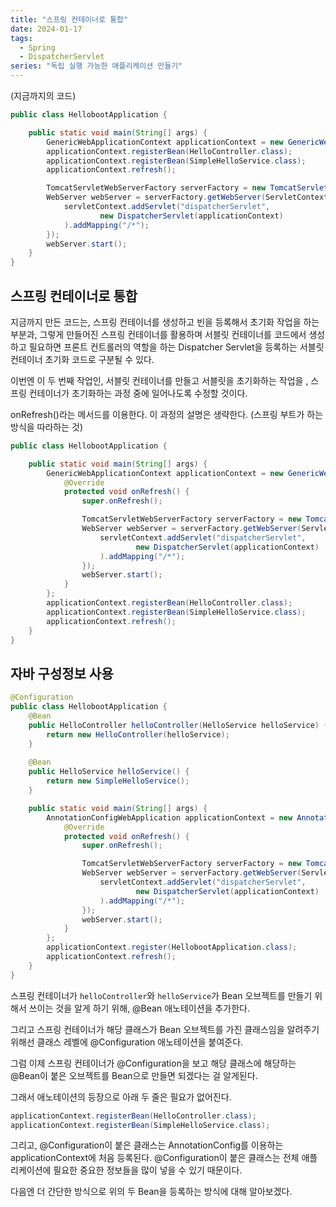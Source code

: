 ```yaml
---
title: "스프링 컨테이너로 통합"
date: 2024-01-17
tags:
  - Spring
  - DispatcherServlet
series: "독립 실행 가능한 애플리케이션 만들기"
---
```

(지금까지의 코드)
```java
public class HellobootApplication {

    public static void main(String[] args) {
        GenericWebApplicationContext applicationContext = new GenericWebApplicationContext(); //WebApplicationContext로 전환
        applicationContext.registerBean(HelloController.class);
        applicationContext.registerBean(SimpleHelloService.class);
        applicationContext.refresh();

        TomcatServletWebServerFactory serverFactory = new TomcatServletWebServerFactory();
        WebServer webServer = serverFactory.getWebServer(ServletContext -> {
            servletContext.addServlet("dispatcherServlet",
                    new DispatcherServlet(applicationContext)
            ).addMapping("/*");
        });
        webServer.start();
    }
}
```

## 스프링 컨테이너로 통합
지금까지 만든 코드는, 스프링 컨테이너를 생성하고 빈을 등록해서 초기화 작업을 하는 부분과, 그렇게 만들어진 스프링 컨테이너를 활용하며 서블릿 컨테이너를 코드에서 생성하고 필요하면 프론트 컨트롤러의 역할을 하는 Dispatcher Servlet을 등록하는 서블릿 컨테이너 초기화 코드로 구분될 수 있다.

이번엔 이 두 번째 작업인, 서블릿 컨테이너를 만들고 서블릿을 초기화하는 작업을 , 스프링 컨테이너가 초기화하는 과정 중에 일어나도록 수정할 것이다.

onRefresh()라는 메서드를 이용한다. 이 과정의 설명은 생략한다. (스프링 부트가 하는 방식을 따라하는 것)

```java
public class HellobootApplication {

    public static void main(String[] args) {
        GenericWebApplicationContext applicationContext = new GenericWebApplicationContext() {
            @Override
            protected void onRefresh() {
                super.onRefresh();

                TomcatServletWebServerFactory serverFactory = new TomcatServletWebServerFactory();
                WebServer webServer = serverFactory.getWebServer(ServletContext -> {
                    servletContext.addServlet("dispatcherServlet",
                            new DispatcherServlet(applicationContext)
                    ).addMapping("/*");
                });
                webServer.start();
            }
        };
        applicationContext.registerBean(HelloController.class);
        applicationContext.registerBean(SimpleHelloService.class);
        applicationContext.refresh();
    }
}
```

## 자바 구성정보 사용

```java
@Configuration
public class HellobootApplication {
    @Bean
    public HelloController helloController(HelloService helloService) {
        return new HelloController(helloService);
    }
    
    @Bean
    public HelloService helloService() {
        return new SimpleHelloService();
    }

    public static void main(String[] args) {
        AnnotationConfigWebApplication applicationContext = new AnnotationConfigWebApplicationContext() {
            @Override
            protected void onRefresh() {
                super.onRefresh();

                TomcatServletWebServerFactory serverFactory = new TomcatServletWebServerFactory();
                WebServer webServer = serverFactory.getWebServer(ServletContext -> {
                    servletContext.addServlet("dispatcherServlet",
                            new DispatcherServlet(applicationContext)
                    ).addMapping("/*");
                });
                webServer.start();
            }
        };
        applicationContext.register(HellobootApplication.class);
        applicationContext.refresh();
    }
}
```
스프링 컨테이너가 `helloController`와 `helloService`가 Bean 오브젝트를 만들기 위해서 쓰이는 것을 알게 하기 위해, @Bean 애노테이션을 추가한다.

그리고 스프링 컨테이너가 해당 클래스가 Bean 오브젝트를 가진 클래스임을 알려주기 위해선 클래스 레벨에 @Configuration 애노테이션을 붙여준다.

그럼 이제 스프링 컨테이너가 @Configuration을 보고 해당 클래스에 해당하는 @Bean이 붙은 오브젝트를 Bean으로 만들면 되겠다는 걸 알게된다.

그래서 애노테이션의 등장으로 아래 두 줄은 필요가 없어진다.
```java
applicationContext.registerBean(HelloController.class);
applicationContext.registerBean(SimpleHelloService.class);
```

그리고, @Configuration이 붙은 클래스는 AnnotationConfig를 이용하는 applicationContext에 처음 등록된다.
@Configuration이 붙은 클래스는 전체 애플리케이션에 필요한 중요한 정보들을 많이 넣을 수 있기 때문이다.

다음엔 더 간단한 방식으로 위의 두 Bean을 등록하는 방식에 대해 알아보겠다.